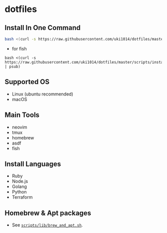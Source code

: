 # dotfiles

## Install In One Command

```sh
bash <(curl -s https://raw.githubusercontent.com/uki1014/dotfiles/master/scripts/install.sh)
```

- for fish

```
bash <(curl -s https://raw.githubusercontent.com/uki1014/dotfiles/master/scripts/install.sh | psub)
```

## Supported OS

- Linux (ubuntu recommended)
- macOS

## Main Tools

- neovim
- tmux
- homebrew
- asdf
- fish

## Install Languages

- Ruby
- Node.js
- Golang
- Python
- Terraform

## Homebrew & Apt packages

- See [`scripts/lib/brew_and_apt.sh`](https://github.com/uki1014/dotfiles/blob/master/scripts/lib/brew_and_apt.sh.sh).
